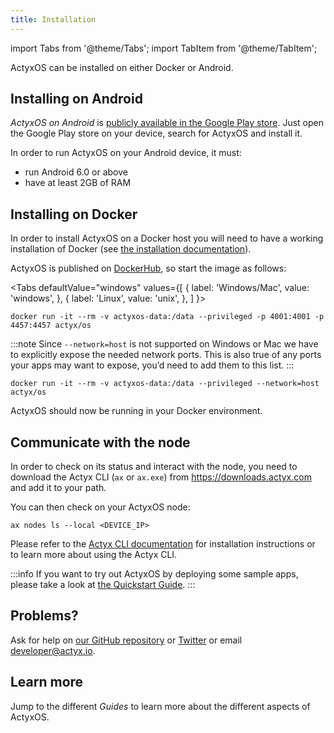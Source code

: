 ```yaml
---
title: Installation
---
```


import Tabs from '@theme/Tabs';
import TabItem from '@theme/TabItem';

ActyxOS can be installed on either Docker or Android.

## Installing on Android

_ActyxOS on Android_ is [publicly available in the Google Play store](https://play.google.com/store/apps/details?id=com.actyx.os.android). Just open the Google Play store on your device, search for ActyxOS and install it.

In order to run ActyxOS on your Android device, it must:
- run Android 6.0 or above 
- have at least 2GB of RAM

## Installing on Docker

In order to install ActyxOS on a Docker host you will need to have a working installation of Docker (see [the installation documentation](https://docs.docker.com/install/)).

ActyxOS is published on [DockerHub](https://hub.docker.com/), so start the image as follows:

<Tabs
  defaultValue="windows"
  values={[
    { label: 'Windows/Mac', value: 'windows', },
    { label: 'Linux', value: 'unix', },
  ]
}>
<TabItem value="windows">

```
docker run -it --rm -v actyxos-data:/data --privileged -p 4001:4001 -p 4457:4457 actyx/os
```

:::note
Since `--network=host` is not supported on Windows or Mac we have to explicitly expose the needed network ports.
This is also true of any ports your apps may want to expose, you’d need to add them to this list.
:::

</TabItem>
<TabItem value="unix">

```
docker run -it --rm -v actyxos-data:/data --privileged --network=host actyx/os
```

</TabItem>
</Tabs>

ActyxOS should now be running in your Docker environment.

## Communicate with the node

In order to check on its status and interact with the node, you need to download the Actyx CLI (`ax` or `ax.exe`) from https://downloads.actyx.com and add it to your path.

You can then check on your ActyxOS node:

```
ax nodes ls --local <DEVICE_IP>
```

Please refer to the [Actyx CLI documentation](/docs/cli/getting-started) for installation instructions or to learn more about using the Actyx CLI.

:::info
If you want to try out ActyxOS by deploying some sample apps, please take a look at [the Quickstart Guide](../../quickstart.md#run-the-app-in-dev-mode).
:::

## Problems?

Ask for help on [our GitHub repository](https://github.com/actyx/quickstart) or [Twitter](https://twitter.com/actyx) or email developer@actyx.io.

## Learn more

Jump to the different _Guides_ to learn more about the different aspects of ActyxOS.


